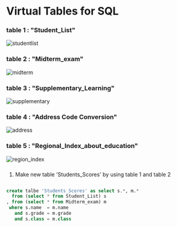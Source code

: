 Virtual Tables for SQL
===============================================

### table 1 : "Student_List"

![studentlist](https://user-images.githubusercontent.com/33271520/44142112-286a2b2a-a0ba-11e8-97f2-d511711cade4.jpg)


### table 2 : "Midterm_exam"

![midterm](https://user-images.githubusercontent.com/33271520/44142109-28124824-a0ba-11e8-8d48-90cfab0bf852.jpg)


### table 3 : "Supplementary_Learning"

![supplementary](https://user-images.githubusercontent.com/33271520/44142113-2894685e-a0ba-11e8-8581-a5d334040838.jpg)


### table 4 : "Address Code Conversion"

![address](https://user-images.githubusercontent.com/33271520/44142107-27e752ae-a0ba-11e8-8df1-d940eed6ee51.jpg)


### table 5 : "Regional_Index_about_education"

![region_index](https://user-images.githubusercontent.com/33271520/44142111-283b34a0-a0ba-11e8-980e-bb9721721324.jpg)


###    
### 








1. Make new table 'Students_Scores' by using table 1 and table 2  

```sql

create talbe 'Students_Scores' as select s.*, m.*
  from (select * from Student_List) s
, from (select * from Midterm_exam) m
 where s.name  = m.name
   and s.grade = m.grade
   and s.class = m.class

```


